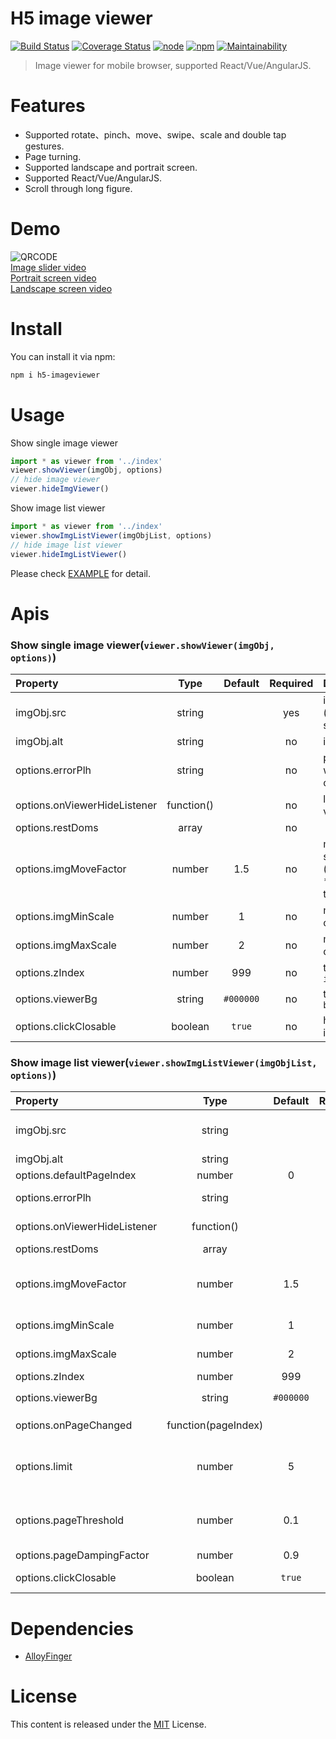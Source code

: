 # H5 image viewer
[![Build Status](https://travis-ci.org/TUBB/h5-imageviewer.svg?branch=master)](https://travis-ci.org/TUBB/h5-imageviewer)
[![Coverage Status](https://coveralls.io/repos/github/TUBB/h5-imageviewer/badge.svg)](https://coveralls.io/github/TUBB/h5-imageviewer)
[![node](https://img.shields.io/badge/node->%3D10.3.0-brightgreen)](https://www.npmjs.com/package/h5-imageviewer) 
[![npm](https://img.shields.io/badge/npm-v6.1.0-orange)](https://www.npmjs.com/package/h5-imageviewer)
[![Maintainability](https://codeclimate.com/github/TUBB/h5-imageviewer/badges/gpa.svg)](https://codeclimate.com/github/TUBB/h5-imageviewer)

> Image viewer for mobile browser, supported React/Vue/AngularJS.

# Features
* Supported rotate、pinch、move、swipe、scale and double tap gestures.
* Page turning.
* Supported landscape and portrait screen.
* Supported React/Vue/AngularJS.
* Scroll through long figure.

# Demo
![QRCODE](https://i.loli.net/2019/07/28/5d3cfc6643ec611808.png)  
[Image slider video](http://tubb.github.io/h5-imageviewer/1564587977275048.mp4)  
[Portrait screen video](http://tubb.github.io/h5-imageviewer/1564584324582171.mp4)  
[Landscape screen video](http://tubb.github.io/h5-imageviewer/1564587116005125.mp4)  

# Install

You can install it via npm:

```html
npm i h5-imageviewer
```

# Usage
Show single image viewer
```js
import * as viewer from '../index'
viewer.showViewer(imgObj, options)
// hide image viewer
viewer.hideImgViewer()
```
Show image list viewer
```js
import * as viewer from '../index'
viewer.showImgListViewer(imgObjList, options)
// hide image list viewer
viewer.hideImgListViewer()
```

Please check [EXAMPLE](https://github.com/TUBB/h5-imageviewer/blob/master/src/example/example.js) for detail.

# Apis

### Show single image viewer(`viewer.showViewer(imgObj, options)`)
| Property         |  Type   | Default | Required | Description                                                               |
| :--------------- | :-----: | :-----: | :------: | :------------------------------------------------------------------------ |
| imgObj.src | string | | yes | img src attr (base64 also supported) |
| imgObj.alt | string | | no | img alt attr |
| options.errorPlh | string | | no | placeholder when image onerror |
| options.onViewerHideListener | function() | | no | listener for viewer hide |
| options.restDoms | array | | no |  | the attach dom array |
| options.imgMoveFactor | number | 1.5 | no | movement speed (imgMoveFactor * translateX or translateY) |
| options.imgMinScale | number | 1 | no | minimum scale of the image |
| options.imgMaxScale | number | 2 | no | maximum scale of the image |
| options.zIndex | number | 999 | no | the viewer `z-index` |
| options.viewerBg | string | `#000000` | no | the viewer `background` |
| options.clickClosable | boolean | `true` | no | hide the viewer if click |

### Show image list viewer(`viewer.showImgListViewer(imgObjList, options)`)
| Property         |  Type   | Default | Required | Description                                                               |
| :--------------- | :-----: | :-----: | :------: | :------------------------------------------------------------------------ |
| imgObj.src | string | | yes | img src attr (base64 also supported) |
| imgObj.alt | string | | no | img alt attr |
| options.defaultPageIndex | number | 0 | no | default page index |
| options.errorPlh | string | | no | placeholder when image onerror |
| options.onViewerHideListener | function() | | no | listener for viewer hide |
| options.restDoms | array | | no |  | the attach dom array |
| options.imgMoveFactor | number | 1.5 | no | movement speed (imgMoveFactor * translateX or translateY) |
| options.imgMinScale | number | 1 | no | minimum scale of the image |
| options.imgMaxScale | number | 2 | no | maximum scale of the image |
| options.zIndex | number | 999 | no | the viewer `z-index` |
| options.viewerBg | string | `#000000` | no | the viewer `background` |
| options.onPageChanged | function(pageIndex) | | no | the page changed listener |
| options.limit | number | 5 | no | how many pages will be kept offscreen in an idle state |
| options.pageThreshold | number | 0.1 | no | threshold of go to next or prev page (window.innerWidth * pageThreshold) |
| options.pageDampingFactor | number | 0.9 | no | damping factor |
| options.clickClosable | boolean | `true` | no | hide the viewer if click |

# Dependencies
* [AlloyFinger](https://github.com/AlloyTeam/AlloyFinger)

# License
This content is released under the [MIT](http://opensource.org/licenses/MIT) License.
